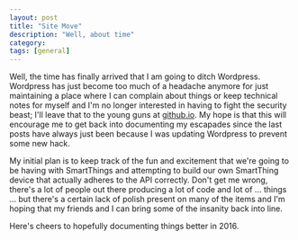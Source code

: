 ```yaml
---
layout: post
title: "Site Move"
description: "Well, about time"
category: 
tags: [general]
---
```

Well, the time has finally arrived that I am going to ditch Wordpress. Wordpress has just become too much of a headache anymore for just maintaining a place where I can complain about things or keep technical notes for myself and I'm no longer interested in having to fight the security beast; I'll leave that to the young guns at [github.io](http://github.io). My hope is that this will encourage me to get back into documenting my escapades since the last posts have always just been because I was updating Wordpress to prevent some new hack.

My initial plan is to keep track of the fun and excitement that we're going to be having with SmartThings and attempting to build our own SmartThing device that actually adheres to the API correctly. Don't get me wrong, there's a lot of people out there producing a lot of code and lot of ... things ... but there's a certain lack of polish present on many of the items and I'm hoping that my friends and I can bring some of the insanity back into line.

Here's cheers to hopefully documenting things better in 2016.

